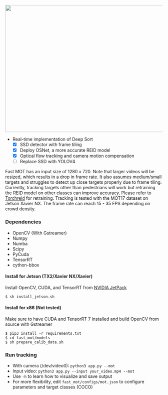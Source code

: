 <p align="center">
  <img src="assets/demo.gif" width="720" height="405" />
</p>

- Real-time implementation of Deep Sort 
  - [x] SSD detector with frame tiling
  - [x] Deploy OSNet, a more accurate REID model
  - [x] Optical flow tracking and camera motion compensation
  - [ ] Replace SSD with YOLOV4
  
Fast MOT has an input size of 1280 x 720. Note that larger videos will be resized, which results in a drop in frame rate. It also assumes medium/small targets and struggles to detect up close targets properly due to frame tiling. Currently, tracking targets other than pedestrians will work but retraining the REID model on other classes can improve accuracy. Please refer to [Torchreid](https://github.com/KaiyangZhou/deep-person-reid) for retraining. Tracking is tested with the MOT17 dataset on Jetson Xavier NX. The frame rate can reach 15 - 35 FPS depending on crowd density.

### Dependencies
- OpenCV (With Gstreamer)
- Numpy
- Numba
- Scipy
- PyCuda
- TensorRT  
- cython-bbox

#### Install for Jetson (TX2/Xavier NX/Xavier)
Install OpenCV, CUDA, and TensorRT from [NVIDIA JetPack](https://developer.nvidia.com/embedded/jetpack)    
  ```
  $ sh install_jetson.sh
  ```
#### Install for x86 (Not tested)
Make sure to have CUDA and TensorRT 7 installed and build OpenCV from source with Gstreamer
  ```
  $ pip3 install -r requirements.txt
  $ cd fast_mot/models
  $ sh prepare_calib_data.sh
  ```

### Run tracking
- With camera (/dev/video0): `python3 app.py --mot`
- Input video: `python3 app.py --input your_video.mp4 --mot`
- Use `-h` to learn how to visualize and save output
- For more flexibility, edit `fast_mot/configs/mot.json` to configure parameters and target classes (COCO)
